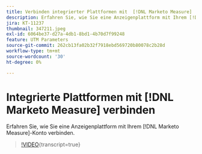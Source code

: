 ```yaml
---
title: Verbinden integrierter Plattformen mit  [!DNL Marketo Measure]
description: Erfahren Sie, wie Sie eine Anzeigenplattform mit Ihrem [!DNL Marketo Measure] Konto verbinden.
jira: KT-11237
thumbnail: 347211.jpeg
exl-id: 6064be37-d27a-4db1-8bd1-4b70d7f99248
feature: UTM Parameters
source-git-commit: 262cb13fa02b32f7918ebd569720b80078c2b28d
workflow-type: tm+mt
source-wordcount: '30'
ht-degree: 0%

---
```


# Integrierte Plattformen mit [!DNL Marketo Measure] verbinden

Erfahren Sie, wie Sie eine Anzeigenplattform mit Ihrem [!DNL Marketo Measure]-Konto verbinden.

>[!VIDEO](https://video.tv.adobe.com/v/347211/?learn=on){transcript=true}
